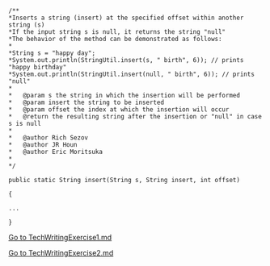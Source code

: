 ```
/**
*Inserts a string (insert) at the specified offset within another string (s)
*If the input string s is null, it returns the string "null"
*The behavior of the method can be demonstrated as follows:
*
*String s = "happy day";
*System.out.println(StringUtil.insert(s, " birth", 6)); // prints "happy birthday"
*System.out.println(StringUtil.insert(null, " birth", 6)); // prints "null"
*
*   @param s the string in which the insertion will be performed
*   @param insert the string to be inserted
*   @param offset the index at which the insertion will occur
*   @return the resulting string after the insertion or "null" in case s is null
*
*   @author Rich Sezov
*   @author JR Houn
*   @author Eric Moritsuka
*
*/

public static String insert(String s, String insert, int offset)

{

...

}
```

[Go to TechWritingExercise1.md](../TechWritingExercise1/TechWritingExercise1.md)

[Go to TechWritingExercise2.md](../TechWritingExercise2/TechWritingExercise2.md)